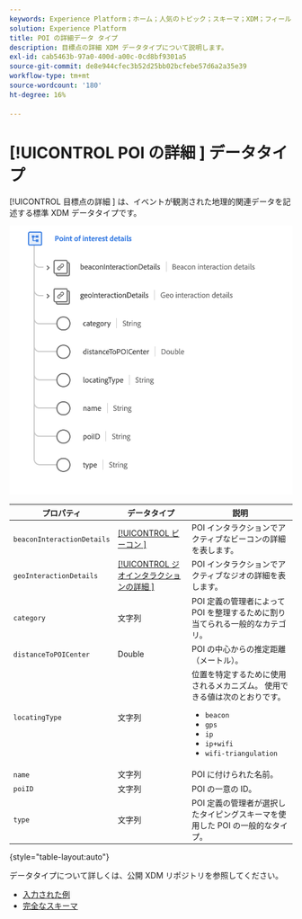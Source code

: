 ```yaml
---
keywords: Experience Platform；ホーム；人気のトピック；スキーマ；XDM；フィールド；スキーマ；スキーマ；poi;poi の詳細；目標地点の詳細；目標地点の詳細；データタイプ；データタイプ；データタイプ；
solution: Experience Platform
title: POI の詳細データ タイプ
description: 目標点の詳細 XDM データタイプについて説明します。
exl-id: cab5463b-97a0-400d-a00c-0cd8bf9301a5
source-git-commit: de8e944cfec3b52d25bb02bcfebe57d6a2a35e39
workflow-type: tm+mt
source-wordcount: '180'
ht-degree: 16%

---
```


# [!UICONTROL POI の詳細 ] データタイプ

[!UICONTROL  目標点の詳細 ] は、イベントが観測された地理的関連データを記述する標準 XDM データタイプです。

<img src="../images/data-types/poi-details.png" width="550" /><br />

| プロパティ | データタイプ | 説明 |
| --- | --- | --- |
| `beaconInteractionDetails` | [[!UICONTROL  ビーコン ]](./beacon.md) | POI インタラクションでアクティブなビーコンの詳細を表します。 |
| `geoInteractionDetails` | [[!UICONTROL  ジオインタラクションの詳細 ]](./geo-interaction-details.md) | POI インタラクションでアクティブなジオの詳細を表します。 |
| `category` | 文字列 | POI 定義の管理者によって POI を整理するために割り当てられる一般的なカテゴリ。 |
| `distanceToPOICenter` | Double | POI の中心からの推定距離（メートル）。 |
| `locatingType` | 文字列 | 位置を特定するために使用されるメカニズム。 使用できる値は次のとおりです。 <ul><li>`beacon`</li><li>`gps`</li><li>`ip`</li><li>`ip+wifi`</li><li>`wifi-triangulation`</li></ul> |
| `name` | 文字列 | POI に付けられた名前。 |
| `poiID` | 文字列 | POI の一意の ID。 |
| `type` | 文字列 | POI 定義の管理者が選択したタイピングスキーマを使用した POI の一般的なタイプ。 |

{style="table-layout:auto"}

データタイプについて詳しくは、公開 XDM リポジトリを参照してください。

* [ 入力された例 ](https://github.com/adobe/xdm/blob/master/components/datatypes/poi-detail.example.1.json)
* [ 完全なスキーマ ](https://github.com/adobe/xdm/blob/master/components/datatypes/poi-detail.schema.json)
